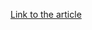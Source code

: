 [Link to the article](https://www.malwarebytes.com/blog/threat-intelligence/2023/08/old-exploit-kits-still-kicking-around-in-2023)
